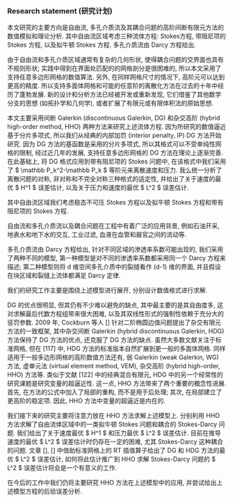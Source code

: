 ### Research statement (研究计划)

本文研究的主要方向是自由流, 多孔介质流及其耦合问题的高阶间断有限元方法的数值模拟和理论分析. 其中自由流区域考虑三种流体方程:  Stokes方程, 带阻尼项的 Stokes 方程, 以及拟牛顿 Stokes 方程. 多孔介质流由 Darcy 方程给出.



由于自由流和多孔介质区域通常有复杂的几何形状, 使得耦合问题的交界面也具有不规则形状; 实践中得到在界面处匹配的的网格剖分是很困难的, 所以本文采用了支持任意多边形网格的数值算法. 另外, 在同样网格尺寸的情况下, 高阶元可以达到更高的精度. 所以支持多面体网格和可能的任意阶的离散化方法在过去的十年中经历了蓬勃发展. 新的设计和分析方法已经被开发或重新发现, 它们借鉴了其他数学分支的思想 (如拓扑学和几何学), 或者扩展了有限元或有限体积法的原始思想.



本文主要采用间断 Galerkin (discontinuous Galerkin, DG) 和杂交高阶 (hybrid high-order method, HHO) 两种方法来研究上述流体方程. 因为所研究的数值逼近基于分片多项式, 所以我们从经典的内部加罚 (interior penalty, IP) DG 方法开始研究. 因为 DG 方法的基函数是采用的分片多项式, 所以其格式可以不受单纯性网格的限制, 经过近几年的发展, 支持任意多边形网格的 DG 方法在理论上逐渐完善. 在此基础上, 将 DG 格式应用到带有阻尼项的 Stokes 问题中, 在该格式中我们采用了 $ \mathbb P_k^2-\mathbb P_k $ 等阶元来离散速度和压力. 我么统一分析了离散问题的对称, 非对称和不完全对称三种格式的适定性, 并给出了关于速度的最优 $ H^1 $ 误差估计, 以及关于压力和速度的最优 $ L^2 $ 误差估计.









其中自由流区域我们考虑稳态不可压 Stokes 方程以及拟牛顿 Stokes 方程和带有阻尼项的 Stokes 方程. 







自由流和多孔介质流以及耦合问题在工程中有着广泛的应用背景, 例如石油开采, 地表水和地下水的交互, 工业过滤, 血液在血管和器官之间的流动等. 







多孔介质流由 Darcy 方程给出, 针对不同区域的渗透率系数可能出现的, 我们采用了两种不同的模型, 第一种模型是对不同的渗透率系数都采用同一个 Darcy 方程来描述; 第二种模型则将 d 维空间多孔介质中的裂缝看作 (d-1) 维的界面, 并且假设在块区域和裂缝上流体都满足 Darcy 定律. 



我们的研究工作主要是围绕上述模型进行展开, 分别设计数值格式进行求解. 



DG 的优点很明显, 但其仍有不少难以避免的缺点, 其中最主要的是其自由度多, 这对求解最后代数方程组带来很大困难, 以及其双线性形式的强制性依赖于充分大的惩罚参数. 2009 年, Cockburn 等人 [] 针对二阶椭圆边值问题提出了杂交有限元方法的一致框架, 其中杂交间断 Galerkin (hybrid discontinuous Galerkin, HDG) 方法保持了 DG 方法的优点, 还克服了 DG 方法的缺点. 虽然大多数文献关注于标准网格, 但在 [117] 中, HDG 方法的标准版本自然扩展到更一般的多面体网格. 同样适用于一般多边形网格的高阶数值方法还有, 弱 Galerkin (weak Galerkin, WG) 方法, 虚单元法 (virtual element method, VEM), 杂交高阶 (hybrid high-order, HHO) 方法等. 类似于文献 [122] 中的经典混合有限元, HDG 中的另一个经常性的研究课题是研究变量的超逼近性. 这一点, HHO 方法带来了两个重要的概念性进展. 首先, 在方法的公式中加入了局部的重构, 而不是用于后处理; 其次, 在局部建立了更高阶的稳定项. 因此, HHO 方法中变量的超逼近是内在的. 



我们接下来的研究主要将注意力放在 HHO 方法求解上述模型上. 分别利用 HHO 方法求解了自由流体区域中的一类拟牛顿 Stokes 问题和耦合的 Stokes-Darcy 问题.  我们给出了关于速度最优 $ H^1 $ 和压力最优 $ L^2 $ 误差估计. 目前在推导速度的最优 $ L^2 $ 误差估计时仍存在一定的困难, 尤其 Stokes-Darcy 这种耦合的问题. 文章 [], [] 中借助标准网格上的 RT 插值算子给出了 DG 和 HDG 方法的最优 $ L^2 $ 误差估计, 如何将此估计推广到 HHO 求解 Stokes-Darcy 问题的 $ L^2 $ 误差估计将会是一个有意义的工作.



在今后的工作中我们仍将主要研究 HHO 方法在上述模型中的应用, 并尝试给出上述模型方程的后验误差分析.








